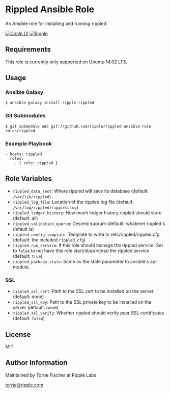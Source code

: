 # Rippled Ansible Role

An Ansible role for installing and running rippled

[![Circle CI](https://circleci.com/gh/ripple/rippled-ansible-role.svg?style=svg)](https://circleci.com/gh/ripple/rippled-ansible-role)
[![Ripple](https://ripple.com/wp-content/uploads/2014/10/Ripple_attribution_badge_blue1.png)](https://ripple.com)

## Requirements

This role is currently only supported on Ubuntu 14.02 LTS.

## Usage

### Ansible Galaxy

```
$ ansible-galaxy install ripple.rippled
```

### Git Submodules

```
$ git submodule add git://github.com/ripple/rippled-ansible-role roles/rippled
```

### Example Playbook

```
- hosts: rippled
  roles:
    - { role: rippled }
```


## Role Variables

- `rippled_data_root`: Where rippled will save its database (default:
  `/var/lib/rippled`)
- `rippled_log_file`: Location of the rippled log file (default:
  `/var/log/rippled/rippled.log`)
- `rippled_ledger_history`: How much ledger history rippled should store
  (default: all)
- `rippled_validation_quorum`: Desired quorum (default: whatever rippled's
  default is)
- `rippled_config_template`: Template to write to /etc/rippled/rippled.cfg
  (default: the included `rippled.cfg`)
- `rippled_run_service`: If this role should manage the rippled service. Set to
  `false` to not have this role start/stop/reload the rippled service.
  (default: `true`)
- `rippled_package_state`: Same as the state parameter to ansible's apt module.

### SSL
- `rippled_ssl_cert`: Path to the SSL cert to be installed on the server
  (default: none)
- `rippled_ssl_key`: Path to the SSL private key to be installed on the server
  (default: none)
- `rippled_ssl_verify`: Whether rippled should verify peer SSL certificates
  (default: `false`)

## License

MIT

## Author Information

Maintained by Torrie Fischer at Ripple Labs

torrie@ripple.com
